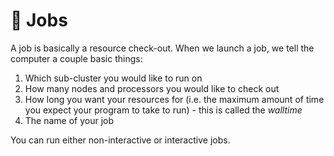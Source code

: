 # 👷 Jobs

A job is basically a resource check-out. When we launch a job, we tell the computer a couple basic things:

1. Which sub-cluster you would like to run on
2. How many nodes and processors you would like to check out
3. How long you want your resources for (i.e. the maximum amount of time you expect your program to take to run) - this is called the _walltime_
4. The name of your job

You can run either non-interactive or interactive jobs.
